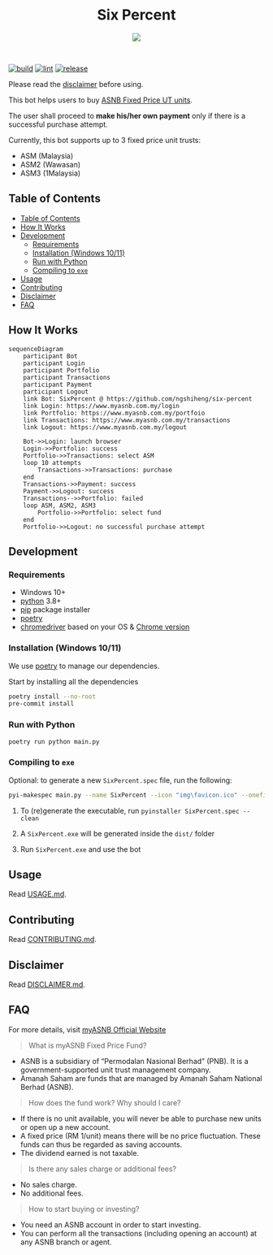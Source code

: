 <h1 align="center">Six Percent</h1>

<p align="center">
  <img src="https://imgur.com/IYGMoUo.png">
</p>
<br />

[![build](https://github.com/ngshiheng/six-percent/actions/workflows/build.yml/badge.svg)](https://github.com/ngshiheng/six-percent/actions/workflows/build.yml)
[![lint](https://github.com/ngshiheng/six-percent/actions/workflows/lint.yml/badge.svg)](https://github.com/ngshiheng/six-percent/actions/workflows/lint.yml)
[![release](https://github.com/ngshiheng/six-percent/actions/workflows/release.yml/badge.svg)](https://github.com/ngshiheng/six-percent/actions/workflows/release.yml)

Please read the [disclaimer](./docs/DISCLAIMER.md) before using.

This bot helps users to buy [ASNB Fixed Price UT units](#FAQ).

The user shall proceed to **make his/her own payment** only if there is a successful purchase attempt.

Currently, this bot supports up to 3 fixed price unit trusts:

-   ASM (Malaysia)
-   ASM2 (Wawasan)
-   ASM3 (1Malaysia)

## Table of Contents

- [Table of Contents](#table-of-contents)
- [How It Works](#how-it-works)
- [Development](#development)
  - [Requirements](#requirements)
  - [Installation (Windows 10/11)](#installation-windows-1011)
  - [Run with Python](#run-with-python)
  - [Compiling to `exe`](#compiling-to-exe)
- [Usage](#usage)
- [Contributing](#contributing)
- [Disclaimer](#disclaimer)
- [FAQ](#faq)

## How It Works

```mermaid
sequenceDiagram
    participant Bot
    participant Login
    participant Portfolio
    participant Transactions
    participant Payment
    participant Logout
    link Bot: SixPercent @ https://github.com/ngshiheng/six-percent
    link Login: https://www.myasnb.com.my/login
    link Portfolio: https://www.myasnb.com.my/portfoio
    link Transactions: https://www.myasnb.com.my/transactions
    link Logout: https://www.myasnb.com.my/logout

    Bot->>Login: launch browser
    Login->>Portfolio: success
    Portfolio->>Transactions: select ASM
    loop 10 attempts
        Transactions->>Transactions: purchase
    end
    Transactions->>Payment: success
    Payment->>Logout: success
    Transactions-->>Portfolio: failed
    loop ASM, ASM2, ASM3
        Portfolio->>Portfolio: select fund
    end
    Portfolio->>Logout: no successful purchase attempt
```

## Development

### Requirements

-   Windows 10+
-   [python](https://www.python.org/) 3.8+
-   [pip](https://pip.pypa.io/en/stable/) package installer
-   [poetry](https://python-poetry.org/docs/)
-   [chromedriver](https://chromedriver.chromium.org/downloads) based on your OS & [Chrome version](chrome://settings/help)

### Installation (Windows 10/11)

We use [poetry](https://python-poetry.org/docs/basic-usage/) to manage our dependencies.

Start by installing all the dependencies

```sh
poetry install --no-root
pre-commit install
```

### Run with Python

```sh
poetry run python main.py
```

### Compiling to `exe`

Optional: to generate a new `SixPercent.spec` file, run the following:

```sh
pyi-makespec main.py --name SixPercent --icon "img\favicon.ico" --onefile --console --add-binary "bin\driver\chromedriver.exe;bin\driver\"
```

1. To (re)generate the executable, run `pyinstaller SixPercent.spec --clean`

2. A `SixPercent.exe` will be generated inside the `dist/` folder

3. Run `SixPercent.exe` and use the bot

## Usage

Read [USAGE.md](./docs/USAGE.md).

## Contributing

Read [CONTRIBUTING.md](./docs/CONTRIBUTING.md).

## Disclaimer

Read [DISCLAIMER.md](./docs/DISCLAIMER.md).

## FAQ

For more details, visit [myASNB Official Website](https://www.myasnb.com.my/)

> What is myASNB Fixed Price Fund?

-   ASNB is a subsidiary of “Permodalan Nasional Berhad” (PNB). It is a government-supported unit trust management company.
-   Amanah Saham are funds that are managed by Amanah Saham National Berhad (ASNB).

> How does the fund work? Why should I care?

-   If there is no unit available, you will never be able to purchase new units or open up a new account.
-   A fixed price (RM 1/unit) means there will be no price fluctuation. These funds can thus be regarded as saving accounts.
-   The dividend earned is not taxable.

> Is there any sales charge or additional fees?

-   No sales charge.
-   No additional fees.

> How to start buying or investing?

-   You need an ASNB account in order to start investing.
-   You can perform all the transactions (including opening an account) at any ASNB branch or agent.
